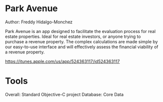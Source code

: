 Park Avenue
=======

Author: Freddy Hidalgo-Monchez

Park Avenue is an app designed to facilitate the evaluation process for real estate properties. 
Ideal for real estate investors, or anyone trying to purchase a revenue property.
The complex calculations are made simple by our easy-to-use interface and will effectively 
assess the financial viability of a revenue property.

https://itunes.apple.com/us/app/524363117/id524363117


Tools
========

Overall: Standard Objective-C project
Database: Core Data